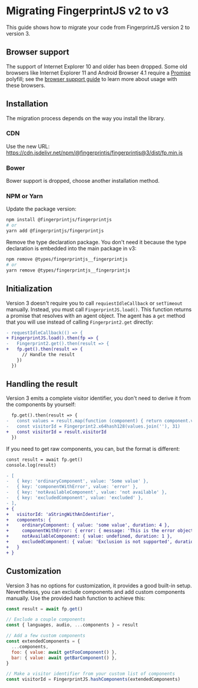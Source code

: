 # Migrating FingerprintJS v2 to v3

This guide shows how to migrate your code from FingerprintJS version 2 to version 3.

## Browser support

The support of Internet Explorer 10 and older has been dropped.
Some old browsers like Internet Explorer 11 and Android Browser 4.1 require a [Promise](https://developer.mozilla.org/en-US/docs/Web/JavaScript/Reference/Global_Objects/Promise) polyfill;
see the [browser support guide](browser_support.md#old-browsers-requirements) to learn more about usage with these browsers.

## Installation

The migration process depends on the way you install the library.

### CDN

Use the new URL: https://cdn.jsdelivr.net/npm/@fingerprintjs/fingerprintjs@3/dist/fp.min.js

### Bower

Bower support is dropped, choose another installation method.

### NPM or Yarn

Update the package version:

```bash
npm install @fingerprintjs/fingerprintjs
# or
yarn add @fingerprintjs/fingerprintjs
```

Remove the type declaration package.
You don't need it because the type declaration is embedded into the main package in v3:

```bash
npm remove @types/fingerprintjs__fingerprintjs
# or
yarn remove @types/fingerprintjs__fingerprintjs
```

## Initialization

Version 3 doesn't require you to call `requiestIdleCallback` or `setTimeout` manually.
Instead, you must call `FingerprintJS.load()`.
This function returns a promise that resolves with an agent object.
The agent has a `get` method that you will use instead of calling `Fingerprint2.get` directly:

```diff
- requestIdleCallback(() => {
+ FingerprintJS.load().then(fp => {
-   Fingerprint2.get().then(result => {
+   fp.get().then(result => {
      // Handle the result
    })
  })
```

## Handling the result

Version 3 emits a complete visitor identifier, you don't need to derive it from the components by yourself:

```diff
  fp.get().then(result => {
-   const values = result.map(function (component) { return component.value })
-   const visitorId = Fingerprint2.x64hash128(values.join(''), 31)
+   const visitorId = result.visitorId
  })
```

If you need to get raw components, you can, but the format is different:

```diff
const result = await fp.get()
console.log(result)

- [
-   { key: 'ordinaryComponent', value: 'Some value' },
-   { key: 'componentWithError', value: 'error' },
-   { key: 'notAvailableComponent', value: 'not available' },
-   { key: 'excludedComponent', value: 'excluded' },
- ],
+ {
+   visitorId: 'aStringWithAnIdentifier',
+   components: {
+     ordinaryComponent: { value: 'some value', duration: 4 },
+     componentWithError: { error: { message: 'This is the error object' }, duration: 2 },
+     notAvailableComponent: { value: undefined, duration: 1 },
+     excludedComponent: { value: 'Exclusion is not supported', duration: 10 },
+   }
+ }
```

## Customization

Version 3 has no options for customization, it provides a good built-in setup.
Nevertheless, you can exclude components and add custom components manually.
Use the provided hash function to achieve this:

```js
const result = await fp.get()

// Exclude a couple components
const { languages, audio, ...components } = result

// Add a few custom components
const extendedComponents = {
  ...components,
  foo: { value: await getFooComponent() },
  bar: { value: await getBarComponent() },
}

// Make a visitor identifier from your custom list of components
const visitorId = FingerprintJS.hashComponents(extendedComponents)
```
